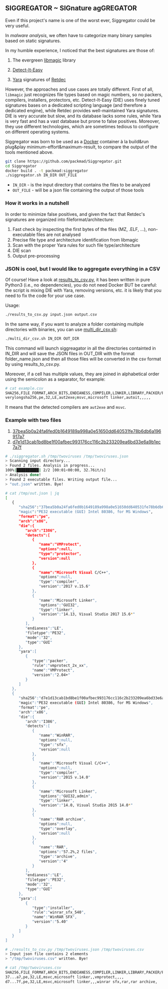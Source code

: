 ## SIGGREGATOR ~ SIGnature agGREGATOR

Even if this project's name is one of the worst ever, Siggregator could be very useful.

In *malware analysis*, we often have to categorize many binary samples based on static signatures.

In my humble experience, I noticed that the best signatures are those of:

1. The evergreen [libmagic](https://man7.org/linux/man-pages/man3/libmagic.3.html) library

2. [Detect-It-Easy](https://github.com/horsicq/Detect-It-Easy)

3. [Yara](https://virustotal.github.io/yara/) signatures of [Retdec](https://github.com/avast/retdec/tree/master/support/yara_patterns/tools)

However, the approaches and use cases are totally different.
First of all, `libmagic` just recognizes file types based on magic numbers, so no packers, compilers, installers, protectors, etc.
Detect-It-Easy (DIE) uses finely tuned signatures bases on a dedicated scripting language (and therefore a dedicated engine), 
while Retdec provides well-maintained Yara signatures.
DIE is very accurate but slow, and its database lacks some rules, while Yara is very fast and has a vast database but prone to false positives.
Moreover, they use different technologies, which are sometimes tedious to configure on different operating systems.

Siggregator was born to be used as a [Docker](https://www.docker.com/) container à la build&run plug&play minimum-effort&maximum-result, 
to compare the output of the tools mentioned above.

```bash
git clone https://github.com/packmad/Siggregator.git
cd Siggregator
docker build . -t packmad:siggregator
./siggregator.sh IN_DIR OUT_FILE
```

* `IN_DIR` - is the input directory that contains the files to be analyzed
* `OUT_FILE` - will be a json file containing the output of those tools


### How it works in a nutshell

In order to minimize false positives, 
and given the fact that Retdec's signatures are organized into fileformat/architecture:

1. Fast check by inspecting the first bytes of the files (MZ, .ELF, ...), non-executable files are not analysed
2. Precise file type and architecture identification from libmagic
3. Scan with the proper Yara rules for such file type/architecture
4. DIE scan
5. Output pre-processing


### JSON is cool, but I would like to aggregate everything in a CSV

Of course! Have a look at [results_to_csv.py](https://github.com/packmad/Siggregator/blob/master/siggregator/results_to_csv.py), 
it has been written in pure Python3 (i.e., no dependencies), you do not need Docker BUT be careful: 
the script is mixing DIE with Yara, removing versions, etc. it is likely that you need to fix the code for your use case.

Usage:
```bash
./results_to_csv.py input.json output.csv
```
In the same way, if you want to analyze a folder containing multiple directories with binaries, you can use [multi_dir_csv.sh](https://github.com/packmad/Siggregator/blob/master/siggregator/multi_dir_csv.sh):
```bash
./multi_dir_csv.sh IN_DIR OUT_DIR
```

This command will launch siggreagator in all the directories containted in IN\_DIR and will save the JSON files in OUT\_DIR with the format folder\_name.json and then all those files will be converted in the csv format by using results\_to\_csv.py.

Moreover, if a cell has multiple values, they are joined in alphabetical order using the semicolon as a separator, 
for example: 
```bash
# cat example.csv
SHA256,FILE_FORMAT,ARCH_BITS,ENDIANESS,COMPILER,LINKER,LIBRARY,PACKER/PROTECTOR,INSTALLER,SFX/ARCHIVE,OVERLAY,OTHER
verylongsha256,pe,32,LE,aut2exe;msvc,microsoft linker,autoit,,,,,
```
It means that the detected compilers are `aut2exe` and `msvc`.



### Example with two files

1. [37bea5b0a24fa6fed0b1649189a998a0e51650dd640531fe78b6db6a196917a7](https://www.virustotal.com/gui/file/37bea5b0a24fa6fed0b1649189a998a0e51650dd640531fe78b6db6a196917a7/detection)
2. [d7e1d13cab1bd8be1f00afbec993176cc116c2b233209ea6bd33e6a9b1ec7a7f](https://www.virustotal.com/gui/file/d7e1d13cab1bd8be1f00afbec993176cc116c2b233209ea6bd33e6a9b1ec7a7f/detection)

```bash
# ./siggregator.sh /tmp/twoviruses /tmp/twoviruses.json
> Scanning input directory...
> Found 2 files. Analysis in progress...
100%|██████████| 2/2 [00:01<00:00, 32.76it/s]
> Analysis done!
> Found 2 executable files. Writing output file...
> "out.json" written. Bye!
```
```bash
# cat /tmp/out.json | jq
[
   {
      "sha256":"37bea5b0a24fa6fed0b1649189a998a0e51650dd640531fe78b6db6a196917a7",
      "magic":"PE32 executable (GUI) Intel 80386, for MS Windows",
      "format":"pe",
      "arch":"x86",
      "die":{
         "arch":"I386",
         "detects":[
            {
               "name":"VMProtect",
               "options":null,
               "type":"protector",
               "version":null
            },
            {
               "name":"Microsoft Visual C/C++",
               "options":null,
               "type":"compiler",
               "version":"2017 v.15.6"
            },
            {
               "name":"Microsoft Linker",
               "options":"GUI32",
               "type":"linker",
               "version":"14.13, Visual Studio 2017 15.6*"
            }
         ],
         "endianess":"LE",
         "filetype":"PE32",
         "mode":"32",
         "type":"GUI"
      },
      "yara":[
         {
            "type":"packer",
            "rule":"vmprotect_2x_xx",
            "name":"VMProtect",
            "version":"2.04+"
         }
      ]
   },
   {
      "sha256":"d7e1d13cab1bd8be1f00afbec993176cc116c2b233209ea6bd33e6a9b1ec7a7f",
      "magic":"PE32 executable (GUI) Intel 80386, for MS Windows",
      "format":"pe",
      "arch":"x86",
      "die":{
         "arch":"I386",
         "detects":[
            {
               "name":"WinRAR",
               "options":null,
               "type":"sfx",
               "version":null
            },
            {
               "name":"Microsoft Visual C/C++",
               "options":null,
               "type":"compiler",
               "version":"2015 v.14.0"
            },
            {
               "name":"Microsoft Linker",
               "options":"GUI32,admin",
               "type":"linker",
               "version":"14.0, Visual Studio 2015 14.0*"
            },
            {
               "name":"RAR archive",
               "options":null,
               "type":"overlay",
               "version":null
            },
            {
               "name":"RAR",
               "options":"57.2%,2 files",
               "type":"archive",
               "version":"4"
            }
         ],
         "endianess":"LE",
         "filetype":"PE32",
         "mode":"32",
         "type":"GUI"
      },
      "yara":[
         {
            "type":"installer",
            "rule":"winrar_sfx_540",
            "name":"WinRAR SFX",
            "version":"5.40"
         }
      ]
   }
]
```

```bash
# ./results_to_csv.py /tmp/twoviruses.json /tmp/twoviruses.csv
> Input json file contains 2 elements
> "/tmp/twoviruses.csv" written. Bye!

# cat /tmp/twoviruses.csv
SHA256,FILE_FORMAT,ARCH_BITS,ENDIANESS,COMPILER,LINKER,LIBRARY,PACKER/PROTECTOR,INSTALLER,SFX/ARCHIVE,OVERLAY,OTHER
37...a7,pe,32,LE,msvc,microsoft linker,,vmprotect,,,,
d7...7f,pe,32,LE,msvc,microsoft linker,,,winrar sfx,rar,rar archive,
```
